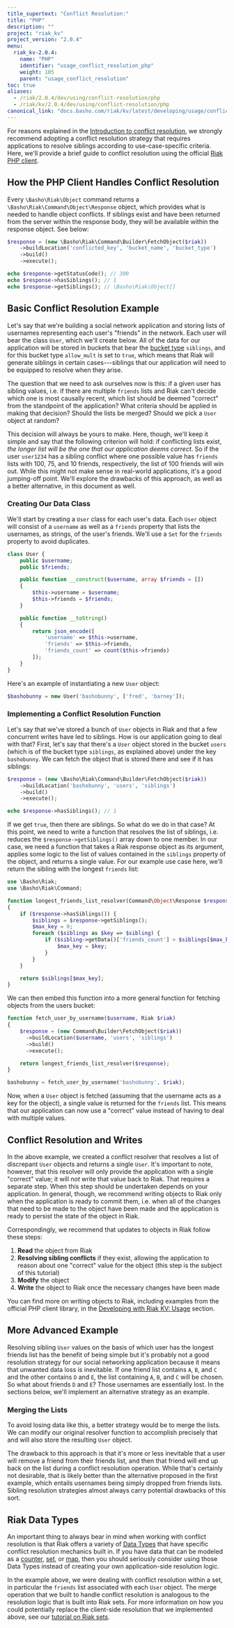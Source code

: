 ```yaml
---
title_supertext: "Conflict Resolution:"
title: "PHP"
description: ""
project: "riak_kv"
project_version: "2.0.4"
menu:
  riak_kv-2.0.4:
    name: "PHP"
    identifier: "usage_conflict_resolution_php"
    weight: 105
    parent: "usage_conflict_resolution"
toc: true
aliases:
  - /riak/2.0.4/dev/using/conflict-resolution/php
  - /riak/kv/2.0.4/dev/using/conflict-resolution/php
canonical_link: "docs.basho.com/riak/kv/latest/developing/usage/conflict-resolution/php"
---
```


For reasons explained in the [Introduction to conflict resolution](/riak/kv/2.0.4/developing/usage/conflict-resolution), we strongly recommend adopting a
conflict resolution strategy that requires applications to resolve
siblings according to use-case-specific criteria. Here, we'll provide a
brief guide to conflict resolution using the official [Riak PHP
client](https://github.com/basho/riak-php-client).

## How the PHP Client Handles Conflict Resolution

Every `\Basho\Riak\Object` command returns a `\Basho\Riak\Command\Object\Response`
object, which provides what is needed to handle object conflicts. If siblings exist
and have been returned from the server within the response body, they will be
available within the response object. See below:

```php
$response = (new \Basho\Riak\Command\Builder\FetchObject($riak))
    ->buildLocation('conflicted_key', 'bucket_name', 'bucket_type')
    ->build()
    ->execute();

echo $response->getStatusCode(); // 300
echo $response->hasSiblings(); // 1
echo $response->getSiblings(); // \Basho\Riak\Object[]
```

## Basic Conflict Resolution Example

Let's say that we're building a social network application and storing
lists of usernames representing each user's "friends" in the network.
Each user will bear the class `User`, which we'll create below. All of
the data for our application will be stored in buckets that bear the
[bucket type](/riak/kv/2.0.4/developing/usage/bucket-types) `siblings`, and for this bucket type
`allow_mult` is set to `true`, which means that Riak will generate
siblings in certain cases---siblings that our application will need to
be equipped to resolve when they arise.

The question that we need to ask ourselves now is this: if a given user
has sibling values, i.e. if there are multiple `friends` lists and Riak
can't decide which one is most causally recent, which list should be
deemed "correct" from the standpoint of the application? What criteria
should be applied in making that decision? Should the lists be merged?
Should we pick a `User` object at random?

This decision will always be yours to make. Here, though, we'll keep it
simple and say that the following criterion will hold: if conflicting
lists exist, _the longer list will be the one that our application deems
correct_. So if the user `user1234` has a sibling conflict where one
possible value has `friends` lists with 100, 75, and 10 friends,
respectively, the list of 100 friends will win out.  While this might
not make sense in real-world applications, it's a good jumping-off
point. We'll explore the drawbacks of this approach, as well as a better
alternative, in this document as well.

### Creating Our Data Class

We'll start by creating a `User` class for each user's data. Each `User`
object will consist of a `username` as well as a `friends` property that
lists the usernames, as strings, of the user's friends. We'll use a
`Set` for the `friends` property to avoid duplicates.

```php
class User {
    public $username;
    public $friends;

    public function __construct($username, array $friends = [])
    {
        $this->username = $username;
        $this->friends = $friends;
    }

    public function __toString()
    {
        return json_encode([
            'username' => $this->username,
            'friends' => $this->friends,
            'friends_count' => count($this->friends)
        ]);
    }
}
```

Here's an example of instantiating a new `User` object:

```php
$bashobunny = new User('bashobunny', ['fred', 'barney']);
```

### Implementing a Conflict Resolution Function

Let's say that we've stored a bunch of `User` objects in Riak and that a
few concurrent writes have led to siblings. How is our application going
to deal with that? First, let's say that there's a `User` object stored
in the bucket `users` (which is of the bucket type `siblings`, as
explained above) under the key `bashobunny`. We can fetch the object
that is stored there and see if it has siblings:

```php
$response = (new \Basho\Riak\Command\Builder\FetchObject($riak))
    ->buildLocation('bashobunny', 'users', 'siblings')
    ->build()
    ->execute();

echo $response->hasSiblings(); // 1
```

If we get `true`, then there are siblings. So what do we do in that
case? At this point, we need to write a function that resolves the list
of siblings, i.e. reduces the `$response->getSiblings()` array down to one member.
In our case, we need a function that takes a Riak response object as its argument,
applies some logic to the list of values contained in the `siblings` property
of the object, and returns a single value. For our example use case here, we'll
return the sibling with the longest `friends` list:

```php
use \Basho\Riak;
use \Basho\Riak\Command;

function longest_friends_list_resolver(Command\Object\Response $response)
{
    if ($response->hasSiblings()) {
        $siblings = $response->getSiblings();
        $max_key = 0;
        foreach ($siblings as $key => $sibling) {
            if ($sibling->getData()['friends_count'] > $siblings[$max_key]->getData()['friends_count']) {
                $max_key = $key;
            }
        }
    }

    return $siblings[$max_key];
}
```

We can then embed this function into a more general function for fetching 
objects from the users bucket:

```php
function fetch_user_by_username($username, Riak $riak)
{
    $response = (new Command\Builder\FetchObject($riak))
      ->buildLocation($username, 'users', 'siblings')
      ->build()
      ->execute();

    return longest_friends_list_resolver($response);
}

bashobunny = fetch_user_by_username('bashobunny', $riak);
```

Now, when a `User` object is fetched (assuming that the username acts as
a key for the object), a single value is returned for the `friends`
list. This means that our application can now use a "correct" value
instead of having to deal with multiple values.

## Conflict Resolution and Writes

In the above example, we created a conflict resolver that resolves a
list of discrepant `User` objects and returns a single `User`. It's
important to note, however, that this resolver will only provide the
application with a single "correct" value; it will _not_ write that
value back to Riak. That requires a separate step. When this step should
be undertaken depends on your application. In general, though, we
recommend writing objects to Riak only when the application is ready to
commit them, i.e. when all of the changes that need to be made to the
object have been made and the application is ready to persist the state
of the object in Riak.

Correspondingly, we recommend that updates to objects in Riak follow
these steps:

1. **Read** the object from Riak
2. **Resolving sibling conflicts** if they exist, allowing the
application to reason about one "correct" value for the object (this
step is the subject of this tutorial)
3. **Modify** the object
4. **Write** the object to Riak once the necessary changes have been
made

You can find more on writing objects to Riak, including examples from
the official PHP client library, in the [Developing with Riak KV: Usage](/riak/kv/2.0.4/developing/usage) section.

## More Advanced Example

Resolving sibling `User` values on the basis of which user has the longest
friends list has the benefit of being simple but it's probably not a
good resolution strategy for our social networking application because
it means that unwanted data loss is inevitable. If one friend list
contains `A`, `B`, and `C` and the other contains `D` and `E`, the list
containing `A`, `B`, and `C` will be chosen. So what about friends `D`
and `E`? Those usernames are essentially lost. In the sections below,
we'll implement an alternative strategy as an example.

### Merging the Lists

To avoid losing data like this, a better strategy would be to merge the
lists. We can modify our original resolver function to accomplish
precisely that and will also store the resulting `User` object.

The drawback to this approach is that it's more or less inevitable that a user
will remove a friend from their friends list, and then that friend will
end up back on the list during a conflict resolution operation. While
that's certainly not desirable, that is likely better than the
alternative proposed in the first example, which entails usernames being
simply dropped from friends lists. Sibling resolution strategies almost
always carry potential drawbacks of this sort.

## Riak Data Types

An important thing to always bear in mind when working with conflict
resolution is that Riak offers a variety of [Data Types](/riak/kv/2.0.4/developing/data-types/) that have
specific conflict resolution mechanics built in. If you have data that
can be modeled as a [counter](/riak/kv/2.0.4/developing/data-types/#counters), [set](/riak/kv/2.0.4/developing/data-types/#sets), or [map](/riak/kv/2.0.4/developing/data-types/#maps), then you should seriously
consider using those Data Types instead of creating your own
application-side resolution logic.

In the example above, we were dealing with conflict resolution within a
set, in particular the `friends` list associated with each `User`
object. The merge operation that we built to handle conflict resolution
is analogous to the resolution logic that is built into Riak sets. For
more information on how you could potentially replace the client-side
resolution that we implemented above, see our [tutorial on Riak sets](/riak/kv/2.0.4/developing/data-types/#sets).
